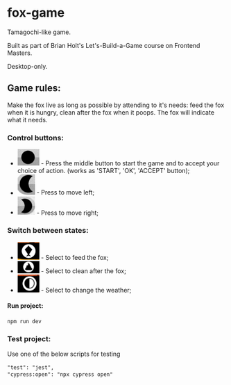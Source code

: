 # fox-game

Tamagochi-like game.

Built as part of Brian Holt's Let's-Build-a-Game course on Frontend Masters.

Desktop-only.

## Game rules:

Make the fox live as long as possible by attending to it's needs: feed the fox when it is hungry, clean after the fox when it poops. The fox will indicate what it needs.

### Control buttons:

- <img src="./src/assets/middle-button.png" width="50" /> - Press the middle button to start the game and to accept your choice of action. (works as 'START', 'OK', 'ACCEPT' button);
- <img src="./src/assets/left-button.png" width="40" /> - Press to move left;
- <img src="./src/assets/right-button.png" width="40" /> - Press to move right;

### Switch between states:

- <img src="./src/assets/fish.png" width="50" /> - Select to feed the fox;
- <img src="./src/assets/poop.png" width="50" /> - Select to clean after the fox;
- <img src="./src/assets/weather.png" width="50" /> - Select to change the weather;

#### Run project:

```
npm run dev
```

### Test project:

Use one of the below scripts for testing

```
"test": "jest",
"cypress:open": "npx cypress open"
```
